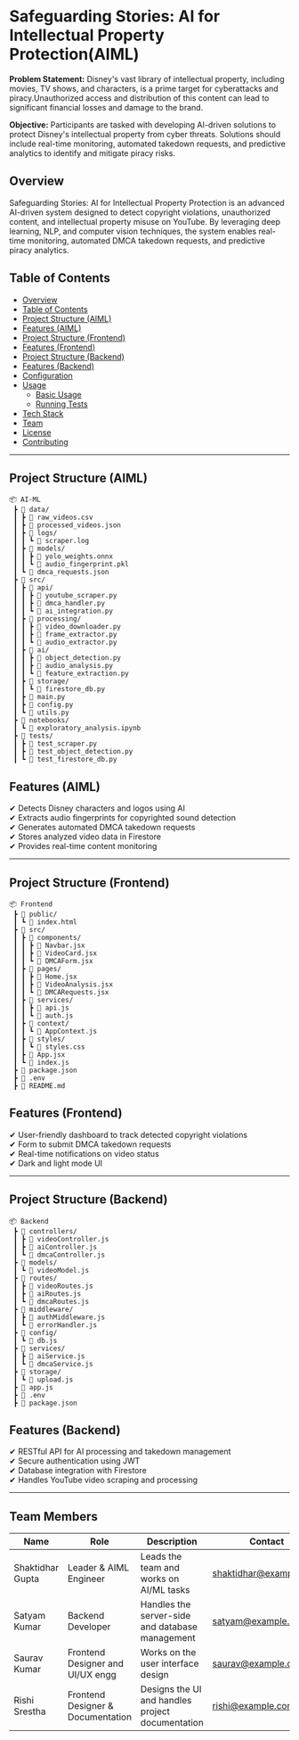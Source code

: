 # **Safeguarding Stories: AI for Intellectual Property Protection(AIML)**

**Problem Statement:**
Disney's vast library of intellectual property, including movies, TV shows, and characters, is a prime target for cyberattacks and piracy.Unauthorized access and distribution of this content can lead to significant financial losses and damage to the brand.

**Objective:**
Participants are tasked with developing AI-driven solutions to protect Disney's intellectual property from cyber threats. Solutions should include real-time monitoring, automated takedown requests, and predictive analytics to identify and mitigate piracy risks.

## **Overview**  
Safeguarding Stories: AI for Intellectual Property Protection is an advanced AI-driven system designed to detect copyright violations, unauthorized content, and intellectual property misuse on YouTube. By leveraging deep learning, NLP, and computer vision techniques, the system enables real-time monitoring, automated DMCA takedown requests, and predictive piracy analytics.  

## **Table of Contents**  
- [Overview](#overview)  
- [Table of Contents](#table-of-contents)  
- [Project Structure (AIML)](#project-structure-aiml)  
- [Features (AIML)](#features-aiml)  
- [Project Structure (Frontend)](#project-structure-frontend)  
- [Features (Frontend)](#features-frontend)  
- [Project Structure (Backend)](#project-structure-backend)  
- [Features (Backend)](#features-backend)  
- [Configuration](#configuration)  
- [Usage](#usage)  
  - [Basic Usage](#basic-usage)  
  - [Running Tests](#running-tests)  
- [Tech Stack](#tech-stack)  
- [Team](#team)  
- [License](#license)  
- [Contributing](#contributing)  

---

## **Project Structure (AIML)**  
```
📦 AI-ML  
 ┣ 📂 data/  
 ┃ ┣ 📜 raw_videos.csv  
 ┃ ┣ 📜 processed_videos.json  
 ┃ ┣ 📂 logs/  
 ┃ ┃ ┗ 📜 scraper.log  
 ┃ ┣ 📂 models/  
 ┃ ┃ ┣ 📜 yolo_weights.onnx  
 ┃ ┃ ┗ 📜 audio_fingerprint.pkl  
 ┃ ┗ 📜 dmca_requests.json  
 ┣ 📂 src/  
 ┃ ┣ 📂 api/  
 ┃ ┃ ┣ 📜 youtube_scraper.py  
 ┃ ┃ ┣ 📜 dmca_handler.py  
 ┃ ┃ ┗ 📜 ai_integration.py  
 ┃ ┣ 📂 processing/  
 ┃ ┃ ┣ 📜 video_downloader.py  
 ┃ ┃ ┣ 📜 frame_extractor.py  
 ┃ ┃ ┗ 📜 audio_extractor.py  
 ┃ ┣ 📂 ai/  
 ┃ ┃ ┣ 📜 object_detection.py  
 ┃ ┃ ┣ 📜 audio_analysis.py  
 ┃ ┃ ┗ 📜 feature_extraction.py  
 ┃ ┣ 📂 storage/  
 ┃ ┃ ┗ 📜 firestore_db.py  
 ┃ ┣ 📜 main.py  
 ┃ ┣ 📜 config.py  
 ┃ ┗ 📜 utils.py  
 ┣ 📂 notebooks/  
 ┃ ┗ 📜 exploratory_analysis.ipynb  
 ┣ 📂 tests/  
 ┃ ┣ 📜 test_scraper.py  
 ┃ ┣ 📜 test_object_detection.py  
 ┃ ┗ 📜 test_firestore_db.py  

```
## **Features (AIML)**  
✔ Detects Disney characters and logos using AI  
✔ Extracts audio fingerprints for copyrighted sound detection  
✔ Generates automated DMCA takedown requests  
✔ Stores analyzed video data in Firestore  
✔ Provides real-time content monitoring  

---

## **Project Structure (Frontend)**  
```
📦 Frontend  
 ┣ 📂 public/  
 ┃ ┗ 📜 index.html  
 ┣ 📂 src/  
 ┃ ┣ 📂 components/  
 ┃ ┃ ┣ 📜 Navbar.jsx  
 ┃ ┃ ┣ 📜 VideoCard.jsx  
 ┃ ┃ ┗ 📜 DMCAForm.jsx  
 ┃ ┣ 📂 pages/  
 ┃ ┃ ┣ 📜 Home.jsx  
 ┃ ┃ ┣ 📜 VideoAnalysis.jsx  
 ┃ ┃ ┗ 📜 DMCARequests.jsx  
 ┃ ┣ 📂 services/  
 ┃ ┃ ┣ 📜 api.js  
 ┃ ┃ ┗ 📜 auth.js  
 ┃ ┣ 📂 context/  
 ┃ ┃ ┗ 📜 AppContext.js  
 ┃ ┣ 📂 styles/  
 ┃ ┃ ┗ 📜 styles.css  
 ┃ ┣ 📜 App.jsx  
 ┃ ┗ 📜 index.js  
 ┣ 📜 package.json  
 ┣ 📜 .env  
 ┣ 📜 README.md  

```
## **Features (Frontend)**  
✔ User-friendly dashboard to track detected copyright violations  
✔ Form to submit DMCA takedown requests  
✔ Real-time notifications on video status  
✔ Dark and light mode UI  

---

## **Project Structure (Backend)**  
```
📦 Backend  
 ┣ 📂 controllers/  
 ┃ ┣ 📜 videoController.js  
 ┃ ┣ 📜 aiController.js  
 ┃ ┗ 📜 dmcaController.js  
 ┣ 📂 models/  
 ┃ ┗ 📜 videoModel.js  
 ┣ 📂 routes/  
 ┃ ┣ 📜 videoRoutes.js  
 ┃ ┣ 📜 aiRoutes.js  
 ┃ ┗ 📜 dmcaRoutes.js  
 ┣ 📂 middleware/  
 ┃ ┣ 📜 authMiddleware.js  
 ┃ ┗ 📜 errorHandler.js  
 ┣ 📂 config/  
 ┃ ┗ 📜 db.js  
 ┣ 📂 services/  
 ┃ ┣ 📜 aiService.js  
 ┃ ┗ 📜 dmcaService.js  
 ┣ 📂 storage/  
 ┃ ┗ 📜 upload.js  
 ┣ 📜 app.js  
 ┣ 📜 .env  
 ┣ 📜 package.json
```

## **Features (Backend)**  
✔ RESTful API for AI processing and takedown management  
✔ Secure authentication using JWT  
✔ Database integration with Firestore  
✔ Handles YouTube video scraping and processing  

---
## Team Members

| Name                | Role                        | Description                | Contact                        |
|---------------------|-----------------------------|----------------------------|--------------------------------|
| Shaktidhar Gupta    | Leader & AIML Engineer       | Leads the team and works on AI/ML tasks | [shaktidhar@example.com](mailto:shaktidhar@example.com) |
| Satyam Kumar        | Backend Developer           | Handles the server-side and database management | [satyam@example.com](mailto:satyam@example.com) |
| Saurav Kumar        | Frontend Designer and UI/UX engg        | Works on the user interface design | [saurav@example.com](mailto:saurav@example.com) |
| Rishi Srestha       | Frontend Designer & Documentation | Designs the UI and handles project documentation | [rishi@example.com](mailto:rishi@example.com) |
